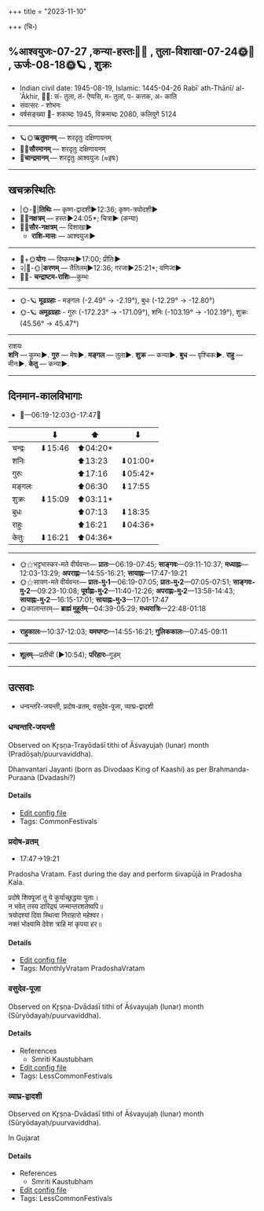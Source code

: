 +++
title = "2023-11-10"

+++
(चि॰)
## %आश्वयुजः-07-27  ,कन्या-हस्तः🌛🌌  ,  तुला-विशाखा-07-24🌞🌌  ,  ऊर्जः-08-18🌞🪐  , शुक्रः
- Indian civil date: 1945-08-19, Islamic: 1445-04-26 Rabīʿ ath-Thānī/ al-ʾĀkhir, 🌌🌞: सं- तुला, तं- ऐप्पसि, म- तुलां, प- कत्तक, अ- काति
- संवत्सरः - शोभनः
- वर्षसङ्ख्या 🌛- शकाब्दः 1945, विक्रमाब्दः 2080, कलियुगे 5124
___________________
- 🪐🌞**ऋतुमानम्** — शरदृतुः दक्षिणायनम्
- 🌌🌞**सौरमानम्** — शरदृतुः दक्षिणायनम्
- 🌛**चान्द्रमानम्** — शरदृतुः आश्वयुजः (≈इषः)
___________________


## खचक्रस्थितिः
- |🌞-🌛|**तिथिः** — कृष्ण-द्वादशी►12:36; कृष्ण-त्रयोदशी►  
- 🌌🌛**नक्षत्रम्** — हस्तः►24:05*; चित्रा► (कन्या)  
- 🌌🌞**सौर-नक्षत्रम्** — विशाखा►  
  - **राशि-मासः** — आश्वयुजः► 
___________________
- 🌛+🌞**योगः** — विष्कम्भः►17:00; प्रीतिः►  
- २|🌛-🌞|**करणम्** — तैतिलम्►12:36; गरजा►25:21*; वणिजा►  
- 🌌🌛- **चन्द्राष्टम-राशिः**—कुम्भः  
___________________
- 🌞-🪐 **मूढग्रहाः** - मङ्गलः (-2.49° → -2.19°), बुधः (-12.29° → -12.80°)
- 🌞-🪐 **अमूढग्रहाः** - गुरुः (-172.23° → -171.09°), शनिः (-103.19° → -102.19°), शुक्रः (45.56° → 45.47°)
___________________
राशयः  
**शनि** — कुम्भः►. **गुरु** — मेषः►. **मङ्गल** — तुला►. **शुक्र** — कन्या►. **बुध** — वृश्चिकः►. **राहु** — मीनः►. **केतु** — कन्या►. 
___________________


## दिनमान-कालविभागाः
- 🌅—06:19-12:03🌞-17:47🌇  

|      |⬇     |⬆     |⬇     |
|------|-----|-----|------|
|चन्द्रः|⬇15:46 |⬆04:20*|     |
|शनिः   |     |⬆13:23 |⬇01:00*|
|गुरुः  |     |⬆17:16 |⬇05:42*|
|मङ्गलः |     |⬆06:30 |⬇17:55 |
|शुक्रः |⬇15:09 |⬆03:11*|     |
|बुधः   |     |⬆07:13 |⬇18:35 |
|राहुः  |     |⬆16:21 |⬇04:36*|
|केतुः  |⬇16:21 |⬆04:36*|     |
___________________
- 🌞⚝भट्टभास्कर-मते वीर्यवन्तः— **प्रातः**—06:19-07:45; **साङ्गवः**—09:11-10:37; **मध्याह्नः**—12:03-13:29; **अपराह्णः**—14:55-16:21; **सायाह्नः**—17:47-19:21  
- 🌞⚝सायण-मते वीर्यवन्तः— **प्रातः-मु॰1**—06:19-07:05; **प्रातः-मु॰2**—07:05-07:51; **साङ्गवः-मु॰2**—09:23-10:08; **पूर्वाह्णः-मु॰2**—11:40-12:26; **अपराह्णः-मु॰2**—13:58-14:43; **सायाह्नः-मु॰2**—16:15-17:01; **सायाह्नः-मु॰3**—17:01-17:47  
- 🌞कालान्तरम्— **ब्राह्मं मुहूर्तम्**—04:39-05:29; **मध्यरात्रिः**—22:48-01:18  
___________________
- **राहुकालः**—10:37-12:03; **यमघण्टः**—14:55-16:21; **गुलिककालः**—07:45-09:11  
___________________
- **शूलम्**—प्रतीची (►10:54); **परिहारः**–गुडम्  
___________________

## उत्सवाः
- धन्वन्तरि-जयन्ती, प्रदोष-व्रतम्, वसुदेव-पूजा, व्याघ्र-द्वादशी
### धन्वन्तरि-जयन्ती

Observed on Kr̥ṣṇa-Trayōdaśī tithi of Āśvayujaḥ (lunar) month (Pradōṣaḥ/puurvaviddha). 

Dhanvantari Jayanti (born as Divodaas King of Kaashi) as per Brahmanda-Puraana (Dvadashi?)

#### Details
- [Edit config file](https://github.com/jyotisham/adyatithi/blob/master/devatA/vaiShNava/lunar_month/tithi/07/28/dhanvantari~jayantI.toml)
- Tags: CommonFestivals


### प्रदोष-व्रतम्
- 17:47→19:21



Pradosha Vratam. Fast during the day and perform śivapūjā in Pradosha Kala.

प्रदोषे  शिवपूजां  तु  ये  कुर्याच्छ्रद्धया  युताः।  
न  भवेत्  तस्य  दारिद्र्यं  जन्मान्तरशतेष्वपि॥  
त्रयोदश्यां दिवा स्थित्वा निराहारो महेश्वर।  
नक्तं भोक्ष्यामि देवेश त्राहि मां कृपया हर॥



#### Details
- [Edit config file](https://github.com/jyotisham/adyatithi/blob/master/time_focus/monthly/pradoSha/description_only/pradOSa-vratam.toml)
- Tags: MonthlyVratam PradoshaVratam


### वसुदेव-पूजा

Observed on Kr̥ṣṇa-Dvādaśī tithi of Āśvayujaḥ (lunar) month (Sūryōdayaḥ/puurvaviddha). 



#### Details
- References
  - Smriti Kaustubham
- [Edit config file](https://github.com/jyotisham/adyatithi/blob/master/devatA/vaiShNava/lunar_month/tithi/07/27/vasudEva-pUjA.toml)
- Tags: LessCommonFestivals


### व्याघ्र-द्वादशी

Observed on Kr̥ṣṇa-Dvādaśī tithi of Āśvayujaḥ (lunar) month (Sūryōdayaḥ/puurvaviddha). 

In Gujarat

#### Details
- References
  - Smriti Kaustubham
- [Edit config file](https://github.com/jyotisham/adyatithi/blob/master/general/lunar_month/tithi/07/27/vyAghra-dvAdazI.toml)
- Tags: LessCommonFestivals


